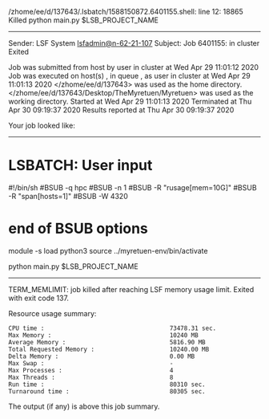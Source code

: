 /zhome/ee/d/137643/.lsbatch/1588150872.6401155.shell: line 12: 18865 Killed                  python main.py $LSB_PROJECT_NAME

------------------------------------------------------------
Sender: LSF System <lsfadmin@n-62-21-107>
Subject: Job 6401155: <NNAgent8NN-Selfplay-100-random> in cluster <dcc> Exited

Job <NNAgent8NN-Selfplay-100-random> was submitted from host <n-62-27-20> by user <s183905> in cluster <dcc> at Wed Apr 29 11:01:12 2020
Job was executed on host(s) <n-62-21-107>, in queue <hpc>, as user <s183905> in cluster <dcc> at Wed Apr 29 11:01:13 2020
</zhome/ee/d/137643> was used as the home directory.
</zhome/ee/d/137643/Desktop/TheMyretuen/Myretuen> was used as the working directory.
Started at Wed Apr 29 11:01:13 2020
Terminated at Thu Apr 30 09:19:37 2020
Results reported at Thu Apr 30 09:19:37 2020

Your job looked like:

------------------------------------------------------------
# LSBATCH: User input
#!/bin/sh
#BSUB -q hpc
#BSUB -n 1
#BSUB -R "rusage[mem=10G]"
#BSUB -R "span[hosts=1]"
#BSUB -W 4320
# end of BSUB options

module -s load python3
source ../myretuen-env/bin/activate

python main.py $LSB_PROJECT_NAME


------------------------------------------------------------

TERM_MEMLIMIT: job killed after reaching LSF memory usage limit.
Exited with exit code 137.

Resource usage summary:

    CPU time :                                   73478.31 sec.
    Max Memory :                                 10240 MB
    Average Memory :                             5816.90 MB
    Total Requested Memory :                     10240.00 MB
    Delta Memory :                               0.00 MB
    Max Swap :                                   -
    Max Processes :                              4
    Max Threads :                                8
    Run time :                                   80310 sec.
    Turnaround time :                            80305 sec.

The output (if any) is above this job summary.

